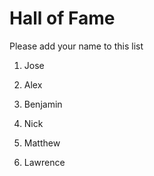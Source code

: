 # Hall of Fame
Please add your name to this list

1. Jose
2. Alex
3. Benjamin
4. Nick
5. Matthew

6. Lawrence
